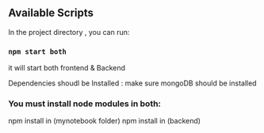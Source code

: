 ## Available Scripts

In the project directory , you can run:

### `npm start both`

it will start both frontend & Backend 

Dependencies shoudl be Installed :
make sure mongoDB should be installed

### You must install node modules in both:
npm install in (mynotebook folder)
npm install in (backend)
